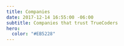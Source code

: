 ```yaml
---
title: Companies
date: 2017-12-14 16:55:00 -06:00
subtitle: Companies that trust TrueCoders
hero:
  color: "#EB5228"
---
```


